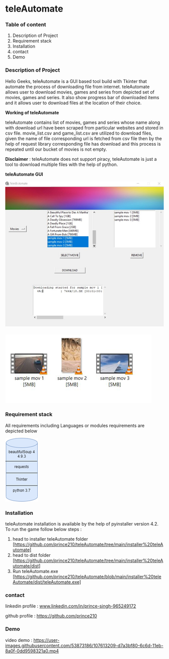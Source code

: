 # teleAutomate

### Table of content

1. Description of Project
2. Requirement stack
3. Installation
4. contact
5. Demo

### Description of Project

Hello Geeks, teleAutomate is a GUI based tool build with Tkinter that automate the process of downloading file from internet. teleAutomate allows user to download movies, games and series from depicted set of movies, games and series. It also show progress bar of downloaded items and it allows user to download files at the location of their choice.


**Working of teleAutomate** 

teleAutomate contains list of movies, games and series whose name along with download url have been scraped from particular websites and stored in csv file. movie_list.csv and game_list.csv are utilized to download files, given the name of file corresponding url is fetched from csv file then by the help of request library corresponding file has download and this process is repeated until our bucket of movies is not empty.

**Disclaimer** : teleAutomate does not support piracy, teleAutomate is just a tool to download multiple files with the help of python.


**teleAutomate GUI**

![Image of GUI](https://github.com/prince210/teleAutomate/blob/main/images/pic%201.JPG)

###


![Image of download](https://github.com/prince210/teleAutomate/blob/main/images/pic_2.JPG)

### Requirement stack

All requirements including Languages or modules requirements are depicted below

![Image of Requirement Stack](https://github.com/prince210/teleAutomate/blob/main/images/Technology%20Stack.png)

### Installation

teleAutomate installation is available by the help of pyinstaller version 4.2. To run the game follow below steps :
1. head to installer teleAutomate folder [https://github.com/prince210/teleAutomate/tree/main/installer%20teleAutomate]
2. head to dist folder [https://github.com/prince210/teleAutomate/tree/main/installer%20teleAutomate/dist]
3. Run teleAutomate.exe [https://github.com/prince210/teleAutomate/blob/main/installer%20teleAutomate/dist/teleAutomate.exe]


### contact

linkedin profile : www.linkedin.com/in/prince-singh-965249172

github profile : https://github.com/prince210

### Demo

video demo : https://user-images.githubusercontent.com/53873186/107613209-d7a3bf80-6c6d-11eb-8a0f-0dd9598321a0.mp4
